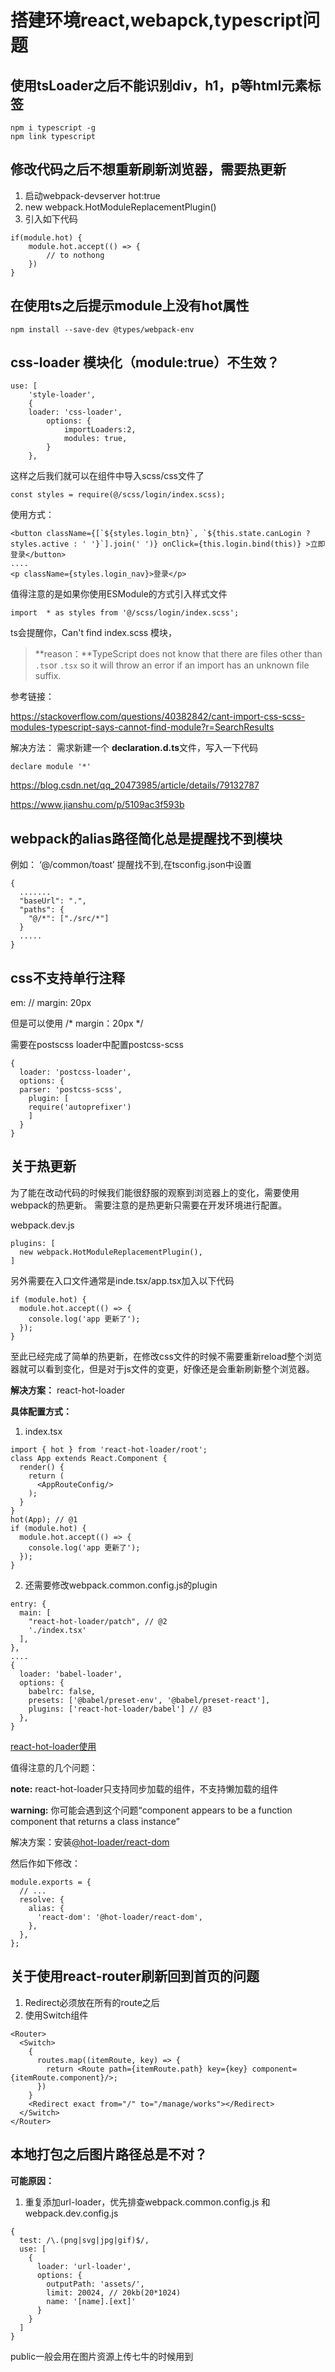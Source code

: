 # 搭建环境react,webapck,typescript问题

## 使用tsLoader之后不能识别div，h1，p等html元素标签

```
npm i typescript -g  
npm link typescript
```

## 修改代码之后不想重新刷新浏览器，需要热更新

1. 启动webpack-devserver hot:true
2. new webpack.HotModuleReplacementPlugin()
3. 引入如下代码

```
if(module.hot) {
    module.hot.accept(() => {
        // to nothong
    })
}
```

## 在使用ts之后提示module上没有hot属性

```
npm install --save-dev @types/webpack-env
```

## css-loader 模块化（module:true）不生效？

```
use: [
    'style-loader',
    {
    loader: 'css-loader',
        options: {
        	importLoaders:2,
       	 	modules: true,
        }
	},
```

这样之后我们就可以在组件中导入scss/css文件了

```
const styles = require(@/scss/login/index.scss); 
```

使用方式：

```
<button className={[`${styles.login_btn}`, `${this.state.canLogin ?  styles.active : ' '}`].join(' ')} onClick={this.login.bind(this)} >立即登录</button>
....
<p className={styles.login_nav}>登录</p>
```

值得注意的是如果你使用ESModule的方式引入样式文件

```
import  * as styles from '@/scss/login/index.scss';
```

ts会提醒你，Can't find index.scss 模块，

> **reason：**TypeScript does not know that there are files other than `.ts`or `.tsx` so it will throw an error if an import has an unknown file suffix.

参考链接：

<https://stackoverflow.com/questions/40382842/cant-import-css-scss-modules-typescript-says-cannot-find-module?r=SearchResults>

解决方法： 需求新建一个 **declaration.d.ts**文件，写入一下代码

```
declare module '*' 
```

<https://blog.csdn.net/qq_20473985/article/details/79132787>

<https://www.jianshu.com/p/5109ac3f593b>

## webpack的alias路径简化总是提醒找不到模块

例如： ‘@/common/toast’ 提醒找不到,在tsconfig.json中设置

```
{
  .......
  "baseUrl": ".",
  "paths": {
    "@/*": ["./src/*"]
  }
  .....
}    
```
## css不支持单行注释  

em: // margin: 20px

但是可以使用 /* margin：20px  */

需要在postscss loader中配置postcss-scss

```
{
  loader: 'postcss-loader',
  options: {
  parser: 'postcss-scss',
    plugin: [
    require('autoprefixer')
    ]
  }
}
```
## 关于热更新

为了能在改动代码的时候我们能很舒服的观察到浏览器上的变化，需要使用webpack的热更新。
需要注意的是热更新只需要在开发环境进行配置。

webpack.dev.js
```
plugins: [
  new webpack.HotModuleReplacementPlugin(),
]
```
另外需要在入口文件通常是inde.tsx/app.tsx加入以下代码
```
if (module.hot) {
  module.hot.accept(() => {
    console.log('app 更新了');
  });
}
```
至此已经完成了简单的热更新，在修改css文件的时候不需要重新reload整个浏览器就可以看到变化，但是对于js文件的变更，好像还是会重新刷新整个浏览器。

**解决方案：** react-hot-loader

**具体配置方式：**

1. index.tsx
```
import { hot } from 'react-hot-loader/root';
class App extends React.Component {
  render() {
    return (
      <AppRouteConfig/>
    );
  }
}
hot(App); // @1
if (module.hot) {
  module.hot.accept(() => {
    console.log('app 更新了');
  });
}
```
2. 还需要修改webpack.common.config.js的plugin
```
entry: {
  main: [
    "react-hot-loader/patch", // @2
    './index.tsx'
  ],
},
....
{
  loader: 'babel-loader',
  options: {
    babelrc: false,
    presets: ['@babel/preset-env', '@babel/preset-react'],
    plugins: ['react-hot-loader/babel'] // @3
  },
}
```
[react-hot-loader使用](<http://gaearon.github.io/react-hot-loader/getstarted/>)

值得注意的几个问题：

**note:** react-hot-loader只支持同步加载的组件，不支持懒加载的组件

**warning:** 你可能会遇到这个问题“component appears to be a function component that returns a class instance” 

解决方案：安装[@hot-loader/react-dom](<https://github.com/gaearon/react-hot-loader#hot-loaderreact-dom>)

然后作如下修改：
```
module.exports = {
  // ...
  resolve: {
    alias: {
      'react-dom': '@hot-loader/react-dom',
    },
  },
};
```

## 关于使用react-router刷新回到首页的问题

1. Redirect必须放在所有的route之后
2. 使用Switch组件

```
<Router>
  <Switch>
    {
      routes.map((itemRoute, key) => {
        return <Route path={itemRoute.path} key={key} component={itemRoute.component}/>;
      })
    }
    <Redirect exact from="/" to="/manage/works"></Redirect>
  </Switch>
</Router>
```

## 本地打包之后图片路径总是不对？

**可能原因：**

1. 重复添加url-loader，优先排查webpack.common.config.js 和webpack.dev.config.js

```
{
  test: /\.(png|svg|jpg|gif)$/,
  use: [
    {
      loader: 'url-loader',
      options: {
        outputPath: 'assets/',
        limit: 20024, // 20kb(20*1024)
        name: '[name].[ext]'
      }
    }
  ]
}
```

public一般会用在图片资源上传七牛的时候用到